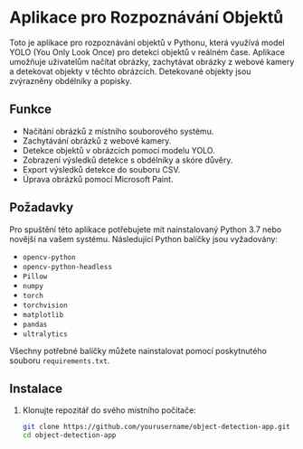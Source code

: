 # Aplikace pro Rozpoznávání Objektů

Toto je aplikace pro rozpoznávání objektů v Pythonu, která využívá model YOLO (You Only Look Once) pro detekci objektů v reálném čase. Aplikace umožňuje uživatelům načítat obrázky, zachytávat obrázky z webové kamery a detekovat objekty v těchto obrázcích. Detekované objekty jsou zvýrazněny obdélníky a popisky.

## Funkce

- Načítání obrázků z místního souborového systému.
- Zachytávání obrázků z webové kamery.
- Detekce objektů v obrázcích pomocí modelu YOLO.
- Zobrazení výsledků detekce s obdélníky a skóre důvěry.
- Export výsledků detekce do souboru CSV.
- Úprava obrázků pomocí Microsoft Paint.

## Požadavky

Pro spuštění této aplikace potřebujete mít nainstalovaný Python 3.7 nebo novější na vašem systému. Následující Python balíčky jsou vyžadovány:

- `opencv-python`
- `opencv-python-headless`
- `Pillow`
- `numpy`
- `torch`
- `torchvision`
- `matplotlib`
- `pandas`
- `ultralytics`

Všechny potřebné balíčky můžete nainstalovat pomocí poskytnutého souboru `requirements.txt`.

## Instalace

1. Klonujte repozitář do svého místního počítače:

   ```bash
   git clone https://github.com/yourusername/object-detection-app.git
   cd object-detection-app
